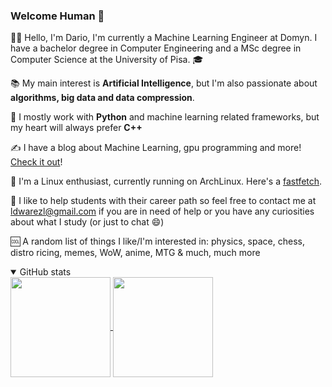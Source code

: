 ### Welcome Human 🤖

<!--
**DWarez/DWarez** is a ✨ _special_ ✨ repository because its `README.md` (this file) appears on your GitHub profile.

Here are some ideas to get you started:

- 🔭 I’m currently working on ...
- 🌱 I’m currently learning ...
- 👯 I’m looking to collaborate on ...
- 🤔 I’m looking for help with ...
- 💬 Ask me about ...
- 📫 How to reach me: ...
- 😄 Pronouns: ...
- ⚡ Fun fact: ...
-->
🙋‍♂️ Hello, I'm Dario, I'm currently a Machine Learning Engineer at Domyn.
I have a bachelor degree in Computer Engineering and a MSc degree in Computer Science at the University of Pisa. 🎓

📚 My main interest is **Artificial Intelligence**, but I'm also passionate about **algorithms, big data and data compression**.

🔨 I mostly work with **Python** and machine learning related frameworks, but my heart will always prefer **C++**

✍️ I have a blog about Machine Learning, gpu programming and more! [Check it out](https://dwarez.github.io/)!

🐧 I'm a Linux enthusiast, currently running on ArchLinux. Here's a [fastfetch](https://i.postimg.cc/HkQRyJgX/snapshot-2024-09-25-17-32-45.png).

📧 I like to help students with their career path so feel free to contact me at ldwarezl@gmail.com if you are in need of help or you have any curiosities about what I study (or just to chat 😄)

🆒 A random list of things I like/I'm interested in: physics, space, chess, distro ricing, memes, WoW, anime, MTG & much, much more

<!-- GitHub stats -->
<details open>
  <summary>GitHub stats</summary>
  <div>
    <a href="https://github.com/anuraghazra/github-readme-stats">
      <img align="center" height=160 src="https://github-readme-stats.vercel.app/api?username=DWarez&count_private=false&show_icons=true&theme=dark">
    </a>
    <a href="https://github.com/anuraghazra/github-readme-stats">
      <img align="center" height=160 src="https://github-readme-stats.vercel.app/api/top-langs/?username=DWarez&hide=jupyter%20notebook&layout=compact&langs_count=10&theme=dark&exclude_repo=dwarez.github.io">
    </a>
  </div>
</details>
